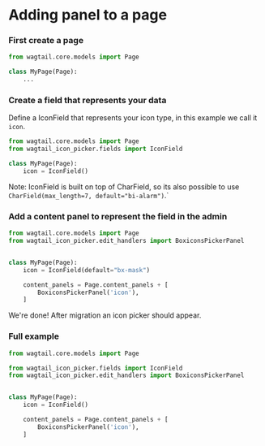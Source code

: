 # Adding panel to a page

### First create a page

```python
from wagtail.core.models import Page

class MyPage(Page):
    ...
```


### Create a field that represents your data

Define a IconField that represents your icon type, in this example we call it `icon`.

```python
from wagtail.core.models import Page
from wagtail_icon_picker.fields import IconField

class MyPage(Page):
    icon = IconField()
```

Note: IconField is built on top of CharField, so its also possible to use `CharField(max_length=7, default="bi-alarm")`.`


### Add a content panel to represent the field in the admin

```python
from wagtail.core.models import Page
from wagtail_icon_picker.edit_handlers import BoxiconsPickerPanel


class MyPage(Page):
    icon = IconField(default="bx-mask")

    content_panels = Page.content_panels + [
        BoxiconsPickerPanel('icon'),
    ]
```

We're done! After migration an icon picker should appear.


### Full example

```python
from wagtail.core.models import Page

from wagtail_icon_picker.fields import IconField
from wagtail_icon_picker.edit_handlers import BoxiconsPickerPanel


class MyPage(Page):
    icon = IconField()

    content_panels = Page.content_panels + [
        BoxiconsPickerPanel('icon'),
    ]
```
